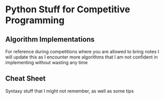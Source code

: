 # Python Stuff for Competitive Programming

## Algorithm Implementations
For reference during competitions where you are allowed to bring notes
I will update this as I encounter more algorithms that I am not confident in implementing without wasting any time

## Cheat Sheet
Syntaxy stuff that I might not remember, as well as some tips